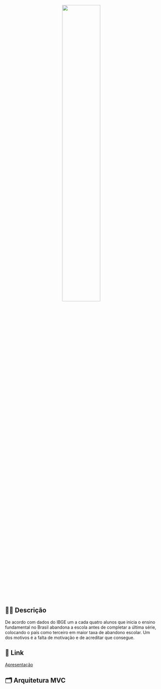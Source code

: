 
<div align="center">
    <img src="https://user-images.githubusercontent.com/100800836/180287564-b8a347df-1aea-4458-ab2f-a527d4828e0e.jpg" width="50%">
</div>

## ✍🏽 **Descrição**

 De acordo com dados do IBGE um a cada quatro alunos que inicia o ensino fundamental no Brasil abandona a escola antes de completar a última série, colocando o país como terceiro em maior taxa de abandono escolar. Um dos motivos é a falta de motivação e de acreditar que consegue.

## 🔗 **Link**
[Apresentação](https://www.canva.com/design/DAFG4uoRboM/Sl6y-KGdRXTzxzfEzqA9ew/edit?utm_content=DAFG4uoRboM&utm_campaign=designshare&utm_medium=link2&utm_source=sharebutton)

## 🗂️ **Arquitetura MVC**
